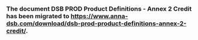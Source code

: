 ### The document DSB PROD Product Definitions - Annex 2 Credit has been migrated to https://www.anna-dsb.com/download/dsb-prod-product-definitions-annex-2-credit/.
